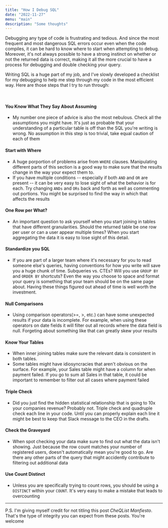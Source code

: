 ```yaml
---
title: "How I Debug SQL"
date: "2022-11-27"
menu: "main"
description: "Some thoughts"
---
```



Debugging any type of code is frustrating and tedious. And since the most frequent and most dangerous SQL errors occur even when the code compiles, it can be hard to know where to start when attempting to debug. Moreover, it's not always possible to have a strong instinct on whether or not the returned data is correct, making it all the more crucial to have a process for debugging and double checking your query.

Writing SQL is a huge part of my job, and I've slowly developed a checklist for my debugging to help me step through my code in the most efficient way. Here are those steps that I try to run through:

&nbsp;

####  You Know What They Say About Assuming
- My number one piece of advice is also the most nebulous. Check all the assumptions you might have. It's just as probable that your understanding of a particular table is off than the SQL you're writing is wrong. No assumption in this step is too trivial, take equal caution of each of them

####  Start with Where
- A huge porportion of problems arise from `WHERE` clauses. Manipulating different parts of this section is a good way to make sure that the results change in the way your expect them to.
- If you have multiple conditions -- especially if both `AND` and `OR` are present -- it can be very easy to lose sight of what the behavior is for each. Try changing `ANDs` and `ORs` back and forth as well as commenting out portions. You might be surprised to find the way in which that affects the results

####  One Row per What?
- An important question to ask yourself when you start joining in tables that have different granularities. Should the returned table be one row per user or can a user appear multiple times? When you start aggregating the data it is easy to lose sight of this detail.

####  Standardize you SQL
- If you are part of a larger team where it's necessary for you to read someone else's queries, having conventions for how you write will save you a huge chunk of time. Subqueries vs. CTEs? Will you use `GROUP BY` and `ORDER BY` shortcuts? Even the way you choose to space and format your query is something that your team should be on the same page about. Having these things figured out ahead of time is well worth the investment.

####  Null Comparisons
- Using comparison operators(>=, >, etc.) can have some unexpected results if your data is incomplete. For example, when using these operators on date fields it will filter out all records where the data field is null. Forgeting about something like that can greatly skew your results
####  Know Your Tables
- When inner joining tables make sure the relevant data is consistent in both tables. 
- Some tables might have idiosyncracies that aren't obvious on the surface. For example, your Sales table might have a column for when payment failed. If you go to sum all Sales in that table, it could be important to remember to filter out all cases where payment failed

#### Triple Check
- Did you just find the hidden statistical relationship that is going to 10x your companies revenue? Probably not. Triple check and quadruple check each line in your code. Until you can properly explain each line it might be best to keep that Slack message to the CEO in the drafts.

#### Check the Graveyard
- When spot checking your data make sure to find out what the data isn't showing. Just because the row count matches your number of registered users, doesn't automatically mean you're good to go. Are there any other parts of the query that might accidently contribute to filtering out additional data

#### Use Count Distinct
- Unless you are specifically trying to count rows, you should be using a `DISTINCT` within your `COUNT`. It's very easy to make a mistake that leads to overcounting

--- 
P.S. I'm giving myself credit for not titling this post *CheQList Manfiesto*. That's the type of integrity you can expect from these posts. You're welcome